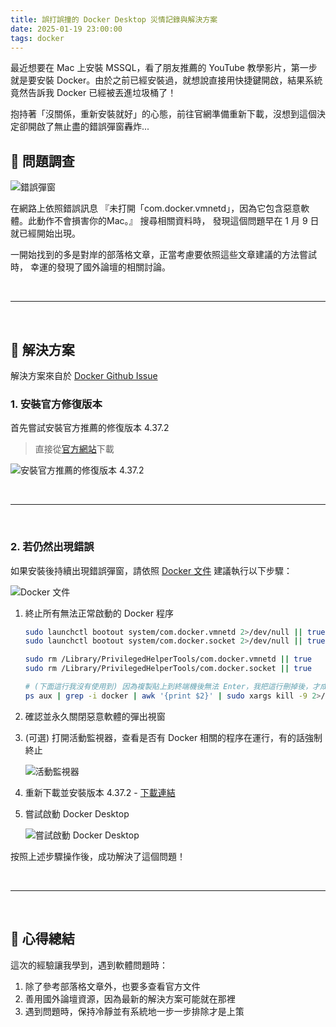 ```yaml
---
title: 誤打誤撞的 Docker Desktop 災情記錄與解決方案
date: 2025-01-19 23:00:00
tags: docker
---
```

最近想要在 Mac 上安裝 MSSQL，看了朋友推薦的 YouTube 教學影片，第一步就是要安裝 Docker。由於之前已經安裝過，就想說直接用快捷鍵開啟，結果系統竟然告訴我 Docker 已經被丟進垃圾桶了！

抱持著「沒關係，重新安裝就好」的心態，前往官網準備重新下載，沒想到這個決定卻開啟了無止盡的錯誤彈窗轟炸...

<!--more-->

## 🔹 問題調查

![錯誤彈窗](https://firebasestorage.googleapis.com/v0/b/blog-image-2024.appspot.com/o/hexo-docker-desktop-troubleshoot-1%2F1.png?alt=media&token=6aa2f2c5-6c48-4edc-bc31-a976193ab0cf)

在網路上依照錯誤訊息 『未打開「com.docker.vmnetd」，因為它包含惡意軟體。此動作不會損害你的Mac。』 搜尋相關資料時，
發現這個問題早在 1 月 9 日就已經開始出現。

一開始找到的多是對岸的部落格文章，正當考慮要依照這些文章建議的方法嘗試時，
幸運的發現了國外論壇的相關討論。

<br />
<hr />
<br />

## 🔹 解決方案

解決方案來自於 [Docker Github Issue](https://github.com/docker/for-mac/issues/7527)

### 1. 安裝官方修復版本

首先嘗試安裝官方推薦的修復版本 4.37.2

> 直接從[官方網站](https://docs.docker.com/desktop/release-notes/#4372)下載

![安裝官方推薦的修復版本 4.37.2](https://firebasestorage.googleapis.com/v0/b/blog-image-2024.appspot.com/o/hexo-docker-desktop-troubleshoot-1%2F2.png?alt=media&token=f63af7b9-df77-43f0-aefd-cde133d7ecb7)

<br />
<hr />
<br />

### 2. 若仍然出現錯誤

如果安裝後持續出現錯誤彈窗，請依照 [Docker 文件](https://docs.docker.com/desktop/cert-revoke-solution/) 建議執行以下步驟：

![Docker 文件](https://firebasestorage.googleapis.com/v0/b/blog-image-2024.appspot.com/o/hexo-docker-desktop-troubleshoot-1%2F3.png?alt=media&token=3310eab7-3de7-4f4d-b9a5-77252883fa1c)

1. 終止所有無法正常啟動的 Docker 程序

    ```bash
    sudo launchctl bootout system/com.docker.vmnetd 2>/dev/null || true
    sudo launchctl bootout system/com.docker.socket 2>/dev/null || true

    sudo rm /Library/PrivilegedHelperTools/com.docker.vmnetd || true
    sudo rm /Library/PrivilegedHelperTools/com.docker.socket || true

    # (下面這行我沒有使用到) 因為複製貼上到終端機後無法 Enter，我把這行刪掉後，才成功執行 
    ps aux | grep -i docker | awk '{print $2}' | sudo xargs kill -9 2>/dev/null

    ```

2. 確認並永久關閉惡意軟體的彈出視窗
3. (可選) 打開活動監視器，查看是否有 Docker 相關的程序在運行，有的話強制終止

    ![活動監視器](https://firebasestorage.googleapis.com/v0/b/blog-image-2024.appspot.com/o/hexo-docker-desktop-troubleshoot-1%2F5.png?alt=media&token=5b1ed9ad-f367-42c0-9317-7548f4244457)

4. 重新下載並安裝版本 4.37.2 - [下載連結](https://docs.docker.com/desktop/release-notes/#4372)
5. 嘗試啟動 Docker Desktop

    ![嘗試啟動 Docker Desktop](https://firebasestorage.googleapis.com/v0/b/blog-image-2024.appspot.com/o/hexo-docker-desktop-troubleshoot-1%2F4.png?alt=media&token=ad65d9a4-0c38-4356-97a1-19838420538a)

按照上述步驟操作後，成功解決了這個問題！

<br />
<hr />
<br />

## 🔹 心得總結

這次的經驗讓我學到，遇到軟體問題時：

1. 除了參考部落格文章外，也要多查看官方文件
2. 善用國外論壇資源，因為最新的解決方案可能就在那裡
3. 遇到問題時，保持冷靜並有系統地一步一步排除才是上策